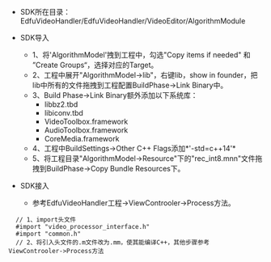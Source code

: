 
- SDK所在目录：EdfuVideoHandler/EdfuVideoHandler/VideoEditor/AlgorithmModule

- SDK导入
	- 1、将'AlgorithmModel'拽到工程中，勾选"Copy items if needed" 和 ”Create Groups“，选择对应的Target。
	-  2、工程中展开"AlgorithmModel->lib"，右键lib，show in founder，把lib中所有的文件拖拽到工程配置BuildPhase->Link Binary中。
	- 3、Build Phase->Link Binary额外添加以下系统库：
		- libbz2.tbd
		- libiconv.tbd
		- VideoToolbox.framework
		- AudioToolbox.framework
		- CoreMedia.framework
	- 4、工程中BuildSettings->Other C++ Flags添加*'-std=c++14'*
	- 5、将工程目录"AlgorithmModel->Resource"下的"rec_int8.mnn"文件拖拽到BuildPhase->Copy Bundle Resources下。

- SDK接入
	- 参考EdfuVideoHandler工程->ViewControoler->Process方法。
	
```
  // 1、import头文件
  #import "video_processor_interface.h"
  #import "common.h"
  // 2、将引入头文件的.m文件改为.mm，使其能编译C++，其他步骤参考ViewControoler->Process方法
```
